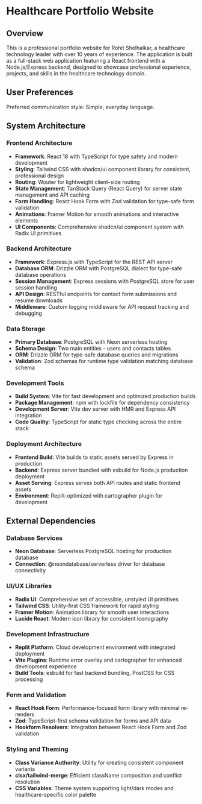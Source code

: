 # Healthcare Portfolio Website

## Overview

This is a professional portfolio website for Rohit Shelhalkar, a healthcare technology leader with over 10 years of experience. The application is built as a full-stack web application featuring a React frontend with a Node.js/Express backend, designed to showcase professional experience, projects, and skills in the healthcare technology domain.

## User Preferences

Preferred communication style: Simple, everyday language.

## System Architecture

### Frontend Architecture
- **Framework**: React 18 with TypeScript for type safety and modern development
- **Styling**: Tailwind CSS with shadcn/ui component library for consistent, professional design
- **Routing**: Wouter for lightweight client-side routing
- **State Management**: TanStack Query (React Query) for server state management and API caching
- **Form Handling**: React Hook Form with Zod validation for type-safe form validation
- **Animations**: Framer Motion for smooth animations and interactive elements
- **UI Components**: Comprehensive shadcn/ui component system with Radix UI primitives

### Backend Architecture
- **Framework**: Express.js with TypeScript for the REST API server
- **Database ORM**: Drizzle ORM with PostgreSQL dialect for type-safe database operations
- **Session Management**: Express sessions with PostgreSQL store for user session handling
- **API Design**: RESTful endpoints for contact form submissions and resume downloads
- **Middleware**: Custom logging middleware for API request tracking and debugging

### Data Storage
- **Primary Database**: PostgreSQL with Neon serverless hosting
- **Schema Design**: Two main entities - users and contacts tables
- **ORM**: Drizzle ORM for type-safe database queries and migrations
- **Validation**: Zod schemas for runtime type validation matching database schema

### Development Tools
- **Build System**: Vite for fast development and optimized production builds
- **Package Management**: npm with lockfile for dependency consistency
- **Development Server**: Vite dev server with HMR and Express API integration
- **Code Quality**: TypeScript for static type checking across the entire stack

### Deployment Architecture
- **Frontend Build**: Vite builds to static assets served by Express in production
- **Backend**: Express server bundled with esbuild for Node.js production deployment
- **Asset Serving**: Express serves both API routes and static frontend assets
- **Environment**: Replit-optimized with cartographer plugin for development

## External Dependencies

### Database Services
- **Neon Database**: Serverless PostgreSQL hosting for production database
- **Connection**: @neondatabase/serverless driver for database connectivity

### UI/UX Libraries
- **Radix UI**: Comprehensive set of accessible, unstyled UI primitives
- **Tailwind CSS**: Utility-first CSS framework for rapid styling
- **Framer Motion**: Animation library for smooth user interactions
- **Lucide React**: Modern icon library for consistent iconography

### Development Infrastructure
- **Replit Platform**: Cloud development environment with integrated deployment
- **Vite Plugins**: Runtime error overlay and cartographer for enhanced development experience
- **Build Tools**: esbuild for fast backend bundling, PostCSS for CSS processing

### Form and Validation
- **React Hook Form**: Performance-focused form library with minimal re-renders
- **Zod**: TypeScript-first schema validation for forms and API data
- **Hookform Resolvers**: Integration between React Hook Form and Zod validation

### Styling and Theming
- **Class Variance Authority**: Utility for creating consistent component variants
- **clsx/tailwind-merge**: Efficient className composition and conflict resolution
- **CSS Variables**: Theme system supporting light/dark modes and healthcare-specific color palette